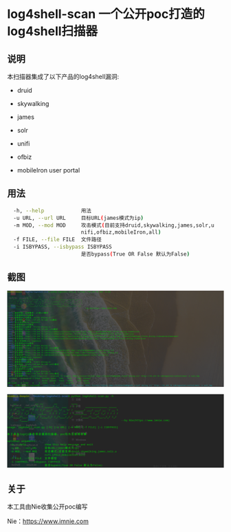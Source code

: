 # log4shell-scan 一个公开poc打造的log4shell扫描器

## 说明

本扫描器集成了以下产品的log4shell漏洞:

- druid

- skywalking

- james

- solr

- unifi

- ofbiz

- mobileIron user portal

## 用法

```bash
  -h, --help            用法
  -u URL, --url URL     目标URL(james模式为ip)
  -m MOD, --mod MOD     攻击模式(目前支持druid,skywalking,james,solr,u
                        nifi,ofbiz,mobileIron,all)
  -f FILE, --file FILE  文件路径
  -i ISBYPASS, --isbypass ISBYPASS
                        是否bypass(True OR False 默认为False)
```

## 截图

![](./img/1.png)

![](./img/2.png)

## 关于

本工具由Nie收集公开poc编写

Nie：https://www.imnie.com
